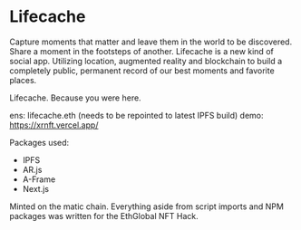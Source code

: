 # Lifecache
Capture moments that matter and leave them in the world to be discovered. Share a moment in the footsteps of another. Lifecache is a new kind of social app. Utilizing location, augmented reality and blockchain to build a completely public, permanent record of our best moments and favorite places.

Lifecache. Because you were here.

ens: lifecache.eth (needs to be repointed to latest IPFS build)
demo: https://xrnft.vercel.app/

Packages used:

- IPFS
- AR.js
- A-Frame
- Next.js

Minted on the matic chain. Everything aside from script imports and NPM packages was written for the EthGlobal NFT Hack.
